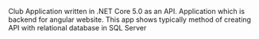 Club Application written in .NET Core 5.0 as an API. Application which is backend for angular website. This app shows typically method of creating API with relational database in SQL Server
